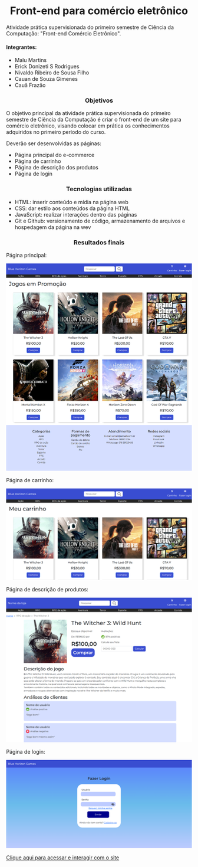 <h1 align="center">Front-end para comércio eletrônico</h1>
Atividade prática supervisionada do primeiro semestre de Ciência da Computação: "Front-end Comércio Eletrônico".

<h4>Integrantes:</h4>
<ul>
  <li>Malu Martins</li>
  <li>Erick Donizeti S Rodrigues</li>
  <li>Nivaldo Ribeiro de Sousa Filho</li>
  <li>Cauan de Souza Gimenes</li>
  <li>Cauã Frazão</li>
</ul>

<h3 align="center">Objetivos</h3>
<p>O objetivo principal da atividade prática supervisionada do primeiro semestre 
de Ciência da Computação é criar o front-end de um site para comércio eletrônico, 
visando colocar em prática os conhecimentos adquiridos no primeiro período do curso.</p>
<p>Deverão ser desenvolvidas as páginas:</p>
<ul>
  <li>Página principal do e-commerce</li>
  <li>Página de carrinho</li>
  <li>Página de descrição dos produtos</li>
  <li>Página de login</li>
</ul>

<h3 align="center">Tecnologias utilizadas</h3>
<ul>
  <li>HTML: inserir conteúdo e mídia na página web</li>
  <li>CSS: dar estilo aos conteúdos da página HTML</li>
  <li>JavaScript: realizar interações dentro das páginas</li>
  <li>Git e Github: versionamento de código, armazenamento de arquivos e hospedagem da página na wev</li>
</ul>

<h3 align="center">Resultados finais</h3>

<p>Página principal:</p>
<img src="img/screenshots/pgPrincipal.png">

<p>Página de carrinho:</p>
<img src="img/screenshots/pgCarrinho.png">

<p>Página de descrição de produtos:</p>
<img src="img/screenshots/pgDescricao.png">

<p>Página de login:</p>
<img src="img/screenshots/pgLogin.png">

<a href="https://malumartinss.github.io/atividade-pratica-supervisionada">Clique aqui para acessar e interagir com o site</a>
